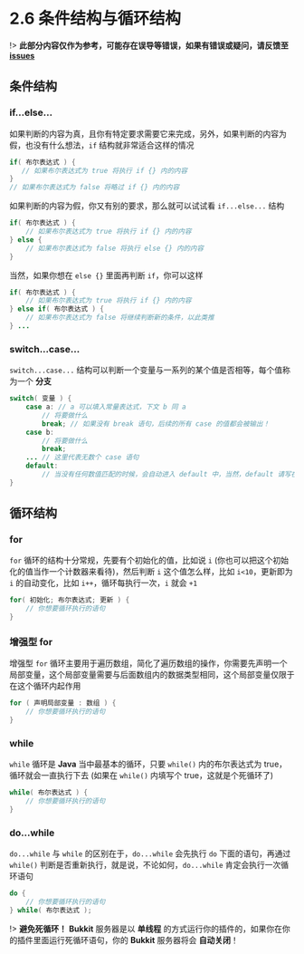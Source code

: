# 2.6 条件结构与循环结构

!> **此部分内容仅作为参考，可能存在误导等错误，如果有错误或疑问，请反馈至 [issues](https://github.com/ElaBosak233/Valkyrie/issues)**

## 条件结构

### if...else...

如果判断的内容为真，且你有特定要求需要它来完成，另外，如果判断的内容为假，也没有什么想法，`if` 结构就非常适合这样的情况

```java
if( 布尔表达式 ) {
   // 如果布尔表达式为 true 将执行 if {} 内的内容
}
// 如果布尔表达式为 false 将略过 if {} 内的内容
```

如果判断的内容为假，你又有别的要求，那么就可以试试看 `if...else...` 结构

```java
if( 布尔表达式 ) {
    // 如果布尔表达式为 true 将执行 if {} 内的内容
} else {
    // 如果布尔表达式为 false 将执行 else {} 内的内容
}
```

当然，如果你想在 `else {}` 里面再判断 `if`，你可以这样

```java
if( 布尔表达式 ) {
    // 如果布尔表达式为 true 将执行 if {} 内的内容
} else if( 布尔表达式 ) {
    // 如果布尔表达式为 false 将继续判断新的条件，以此类推
} ...
```

### switch...case...

`switch...case...` 结构可以判断一个变量与一系列的某个值是否相等，每个值称为一个 **分支**

```java
switch( 变量 ) {
    case a: // a 可以填入常量表达式，下文 b 同 a
        // 将要做什么
        break; // 如果没有 break 语句，后续的所有 case 的值都会被输出！
    case b:
        // 将要做什么
        break;
    ... // 这里代表无数个 case 语句
    default:
        // 当没有任何数值匹配的时候，会自动进入 default 中，当然，default 请写在最后面
}
```

## 循环结构

### for

`for` 循环的结构十分常规，先要有个初始化的值，比如说 `i` (你也可以把这个初始化的值当作一个计数器来看待)，然后判断 `i` 这个值怎么样，比如 `i<10`，更新即为 `i` 的自动变化，比如 `i++`，循环每执行一次，`i` 就会 `+1`

```java
for( 初始化; 布尔表达式; 更新 ) {
    // 你想要循环执行的语句
}
```

### 增强型 for

增强型 `for` 循环主要用于遍历数组，简化了遍历数组的操作，你需要先声明一个局部变量，这个局部变量需要与后面数组内的数据类型相同，这个局部变量仅限于在这个循环内起作用

```java
for ( 声明局部变量 : 数组 ) {
    // 你想要循环执行的语句
}
```

### while

`while` 循环是 **Java** 当中最基本的循环，只要 `while()` 内的布尔表达式为 true，循环就会一直执行下去 (如果在 `while()` 内填写个 true，这就是个死循环了)

```java
while( 布尔表达式 ) {
    // 你想要循环执行的语句
}
```

### do...while

`do...while` 与 `while` 的区别在于，`do...while` 会先执行 `do` 下面的语句，再通过 `while()` 判断是否重新执行，就是说，不论如何，`do...while` 肯定会执行一次循环语句

```java
do {
    // 你想要循环执行的语句
} while( 布尔表达式 );
```

!> **避免死循环！** **Bukkit** 服务器是以 **单线程** 的方式运行你的插件的，如果你在你的插件里面运行死循环语句，你的 **Bukkit** 服务器将会 **自动关闭**！